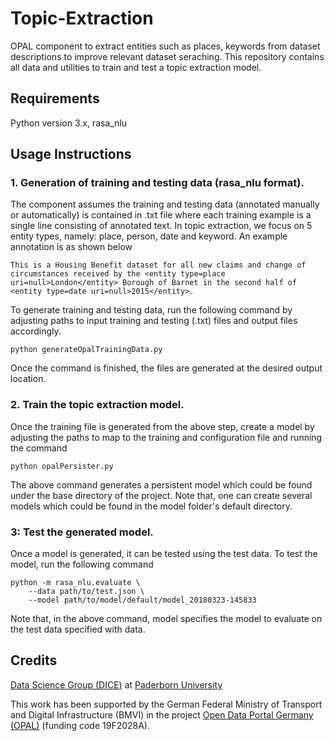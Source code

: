 # Topic-Extraction
OPAL component to extract entities such as places, keywords from dataset descriptions to improve relevant dataset seraching. This repository contains all data and utilities to train and test a topic extraction model.

## Requirements
Python version 3.x, rasa_nlu

## Usage Instructions

### 1. Generation of training and testing data (rasa_nlu format).
The component assumes the training and testing data (annotated manually or automatically) is contained in .txt file where each training example is a single line consisting of annotated text. In topic extraction, we focus on 5 entity types, namely: place, person, date and keyword. An example annotation is as shown below

```
This is a Housing Benefit dataset for all new claims and change of circumstances received by the <entity type=place uri=null>London</entity> Borough of Barnet in the second half of <entity type=date uri=null>2015</entity>.
```
To generate training and testing data, run the following command by adjusting paths to input training and testing (.txt) files and output files accordingly.

```
python generateOpalTrainingData.py
```
Once the command is finished, the files are generated at the desired output location.

### 2. Train the topic extraction model.

Once the training file is generated from the above step, create a model by adjusting the paths to map to the training and configuration file and running the command


```
python opalPersister.py
```
The above command generates a persistent model which could be found under the base directory of the project. Note that, one can create several models which could be found in the model folder's default directory.

### 3: Test the generated model.

Once a model is generated, it can be tested using the test data. To test the model, run the following command

```
python -m rasa_nlu.evaluate \
    --data path/to/test.json \
    --model path/to/model/default/model_20180323-145833
```
Note that, in the above command, model specifies the model to evaluate on the test data specified with data.

## Credits

[Data Science Group (DICE)](https://dice-research.org/) at [Paderborn University](https://www.uni-paderborn.de/)

This work has been supported by the German Federal Ministry of Transport and Digital Infrastructure (BMVI) in the project [Open Data Portal Germany (OPAL)](http://projekt-opal.de/) (funding code 19F2028A).
